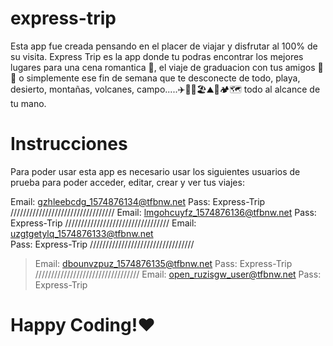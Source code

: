 # express-trip
Esta app fue creada pensando en el placer de viajar y disfrutar al 100% de su visita. Express Trip es la app donde tu podras encontrar los mejores lugares para una cena romantica 💑, el viaje de graduacion con tus amigos 🧳🚌 o simplemente ese fin de semana que te desconecte de todo, playa, desierto, montañas, volcanes, campo.....✈️🚗🚢🏖⛰🏡🏕🗺 todo al alcance de tu mano.


# Instrucciones 


Para poder usar esta app es necesario usar los siguientes usuarios de prueba para poder acceder, editar, crear y ver tus viajes: 

Email: gzhleebcdg_1574876134@tfbnw.net
Pass: Express-Trip
/////////////////////////////////
Email: lmgohcuyfz_1574876136@tfbnw.net
Pass: Express-Trip
/////////////////////////////////
Email: uzgtgetylq_1574876133@tfbnw.net	
Pass: Express-Trip
/////////////////////////////////
>Email: dbounvzpuz_1574876135@tfbnw.net
>Pass: Express-Trip
/////////////////////////////////
Email: open_ruzisgw_user@tfbnw.net
Pass: Express-Trip


# Happy Coding!❤️
